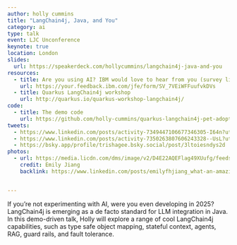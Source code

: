 ```yaml
---
author: holly cummins
title: "LangChain4j, Java, and You"
category: ai
type: talk
event: LJC Unconference
keynote: true
location: London
slides:
  url: https://speakerdeck.com/hollycummins/langchain4j-java-and-you
resources:
  - title: Are you using AI? IBM would love to hear from you (survey link)
    url: https://your.feedback.ibm.com/jfe/form/SV_7VEiWFFuufvkDVs
  - title: Quarkus LangChain4j workshop
    url: http://quarkus.io/quarkus-workshop-langchain4j/
code:
  - title: The demo code
    url: https://github.com/holly-cummins/quarkus-langchain4j-pet-adoption-demo
tweets:
  - https://www.linkedin.com/posts/activity-7349447106677346305-I64n?utm_source=share&utm_medium=member_desktop&rcm=ACoAAAJ5eOoBt0AcMzIzAu2mkXUS8W7Yskq830E
  - https://www.linkedin.com/posts/activity-7350263807606243328--UsL?utm_source=share&utm_medium=member_desktop&rcm=ACoAAAJ5eOoBt0AcMzIzAu2mkXUS8W7Yskq830E
  - https://bsky.app/profile/trishagee.bsky.social/post/3ltoiesndys2d
photos:
  - url: https://media.licdn.com/dms/image/v2/D4E22AQEFlag49XUufg/feedshare-shrink_2048_1536/B4EZf6yoVBG4Ao-/0/1752259287897?e=1755129600&v=beta&t=V7KEmYA0oACB6gDyQZ_3vGgglKU_6y56n1u4Sf2DhSA
    credit: Emily Jiang
    backlink: https://www.linkedin.com/posts/emilyfhjiang_what-an-amazing-day-today-its-my-pleasure-activity-7349508235445383169-LX78


---
```


If you’re not experimenting with AI, were you even developing in 2025? LangChain4j is emerging as a de facto standard
for LLM integration in Java. In this demo-driven talk, Holly will explore a range of cool LangChain4j capabilities, such
as type safe object mapping, stateful context, agents, RAG, guard rails, and fault tolerance.  